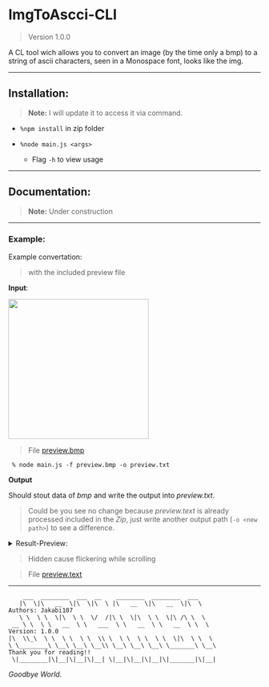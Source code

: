 # ImgToAscci-CLI
> Version 1.0.0 

A CL tool wich allows you to convert an image (by the time only a bmp) to a string of ascii characters, seen in a Monospace font, looks like the img. 

---
## Installation:
> **Note:** I will update it to access it via command.

+ `%npm install` in zip folder

+ `%node main.js <args>`

    - Flag `-h` to view usage


---

## Documentation:

  > **Note:** Under construction

---
### Example:

Example convertation:
> with the included preview file

**Input**:

<img src="https://user-images.githubusercontent.com/117978218/236807155-635e73eb-2588-49d9-8f7f-7416b10859fb.jpg" height="280">

> File [preview.bmp](https://github.com/Jakabi107/ImgToAscci-CLI/blob/main/preview.bmp)

```
 % node main.js -f preview.bmp -o preview.txt
```

**Output**

Should stout data of *bmp* and write the output into *preview.txt*.
> Could be you see no change because *preview.text* is already processed included in the *Zip*, just write another output path (`-o <new path>`) to see a difference.

<details><summary>Result-Preview:</summary>
<p>
 <img src="https://user-images.githubusercontent.com/117978218/236812141-331dfbe3-239b-499a-af3c-5c912d5f1843.png" height="280">
</p>
</details> 

>Hidden cause flickering while scrolling


>File [preview.text](https://github.com/Jakabi107/ImgToAscci-CLI/blob/main/preview.text)


---
```
    ___  ________  ___  __    ________  ________  ___     
   |\  \|\   __  \|\  \|\  \ |\   __  \|\   __  \|\  \            Authors: Jakabi107
   \ \  \ \  \|\  \ \  \/  /|\ \  \|\  \ \  \|\ /\ \  \           
 __ \ \  \ \   __  \ \   ___  \ \   __  \ \   __  \ \  \          Version: 1.0.0
|\  \\_\  \ \  \ \  \ \  \\ \  \ \  \ \  \ \  \|\  \ \  \ 
\ \________\ \__\ \__\ \__\\ \__\ \__\ \__\ \_______\ \__\        Thank you for reading!!
 \|________|\|__|\|__|\|__| \|__|\|__|\|__|\|_______|\|__| 
```
 
*Goodbye World.*
